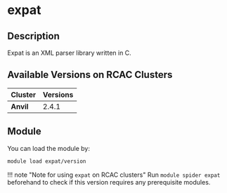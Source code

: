 # expat

## Description
Expat is an XML parser library written in C.

## Available Versions on RCAC Clusters
|Cluster|Versions|
|---|---|
|**Anvil**|2.4.1|

## Module
You can load the module by:

```bash
module load expat/version
```

!!! note "Note for using `expat` on RCAC clusters"
    Run `module spider expat` beforehand to check if this version requires any prerequisite modules.
